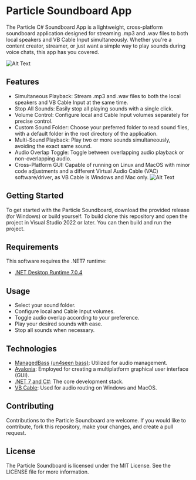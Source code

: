 # Particle Soundboard App 
The Particle C# Soundboard App is a lightweight, cross-platform soundboard application designed for streaming .mp3 and .wav files to both local speakers and VB Cable Input simultaneously. Whether you're a content creator, streamer, or just want a simple way to play sounds during voice chats, this app has you covered.

![Alt Text](https://github.com/Particle1904/CSharpSoundboard/blob/be0eb8e2217500759ea714827b7373b754a2d9e9/SoundboardDescriptionImage.png?raw=true)

## Features
- Simultaneous Playback: Stream .mp3 and .wav files to both the local speakers and VB Cable Input at the same time.
- Stop All Sounds: Easily stop all playing sounds with a single click.
- Volume Control: Configure local and Cable Input volumes separately for precise control.
- Custom Sound Folder: Choose your preferred folder to read sound files, with a default folder in the root directory of the application.
- Multi-Sound Playback: Play two or more sounds simultaneously, avoiding the exact same sound.
- Audio Overlap Toggle: Toggle between overlapping audio playback or non-overlapping audio.
- Cross-Platform GUI: Capable of running on Linux and MacOS with minor code adjustments and a different Virtual Audio Cable (VAC) software/driver, as VB Cable is Windows and Mac only.
![Alt Text](https://github.com/Particle1904/CSharpSoundBoard/blob/main/WLSExample.png?raw=true)

## Getting Started
To get started with the Particle Soundboard, download the provided release (for Windows) or build yourself.
To build clone this repository and open the project in Visual Studio 2022 or later. You can then build and run the project.

## Requirements
This software requires the .NET7 runtime:
- [.NET Desktop Runtime 7.0.4](https://dotnet.microsoft.com/en-us/download/dotnet/7.0)

## Usage
- Select your sound folder.
- Configure local and Cable Input volumes.
- Toggle audio overlap according to your preference.
- Play your desired sounds with ease.
- Stop all sounds when necessary.

## Technologies
- [ManagedBass](https://github.com/ManagedBass/ManagedBass) [(un4seen bass)](https://www.un4seen.com): Utilized for audio management.
- [Avalonia](https://avaloniaui.net): Employed for creating a multiplatform graphical user interface (GUI).
- [.NET 7 and C#](https://dotnet.microsoft.com/en-us/download/dotnet/7.0): The core development stack.
- [VB Cable](https://vb-audio.com/Cable/): Used for audio routing on Windows and MacOS.

## Contributing
Contributions to the Particle Soundboard are welcome. If you would like to contribute, fork this repository, make your changes, and create a pull request.

## License
The Particle Soundboard is licensed under the MIT License. See the LICENSE file for more information.
